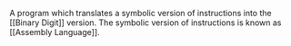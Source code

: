 A program which translates a symbolic version of instructions into the [[Binary Digit]] version. The symbolic version of instructions is known as [[Assembly Language]]. 